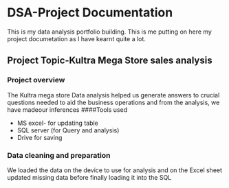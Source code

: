 # DSA-Project Documentation
This is my data analysis portfolio building. This is me putting on here my project documetation as I have kearnt quite a lot.
## Project Topic-Kultra Mega Store sales analysis
### Project overview
The Kultra mega store Data analysis helped us generate answers to crucial questions needed to aid the business operations and from the analysis, we have madeour inferences 
####Tools used
- MS excel- for updating table
- SQL server (for Query and analysis)
- Drive for saving
### Data cleaning and  preparation 
We loaded the data on the device to use for analysis and on the Excel sheet updated missing data before finally loading it into the SQL

